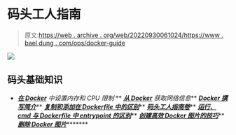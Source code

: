 # 码头工人指南

> 原文:[https://web . archive . org/web/20220930061024/https://www . bael dung . com/ops/docker-guide](https://web.archive.org/web/20220930061024/https://www.baeldung.com/ops/docker-guide)

![](../Images/4db846591638a064a5126591a264ce52.png)

## 码头基础知识

*   ***[在 Docker](/web/20220920103237/https://www.baeldung.com/ops/docker-memory-limit)** 中设置内存和 CPU 限制*
**   ***[从 Docker](/web/20220920103237/https://www.baeldung.com/ops/docker-network-information)** 获取网络信息***   ***[Docker 撰写简介](/web/20220920103237/https://www.baeldung.com/ops/docker-compose)*****   ***[复制和添加在 Dockerfile 中的区别](/web/20220920103237/https://www.baeldung.com/ops/docker-copy-add)*****   ***[码头工人指南卷](/web/20220920103237/https://www.baeldung.com/ops/docker-volumes)*****   ***[运行、cmd 与 Dockerfile 中 entrypoint 的区别](/web/20220920103237/https://www.baeldung.com/ops/dockerfile-run-cmd-entrypoint)*****   ***[创建高效 Docker 图片的技巧](/web/20220920103237/https://www.baeldung.com/ops/efficient-docker-images)*****   ***[删除 Docker 图片](/web/20220920103237/https://www.baeldung.com/ops/docker-removing-images)**********
